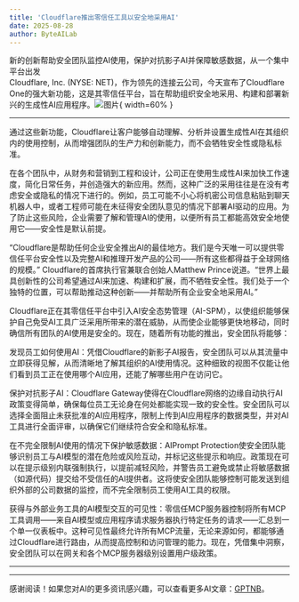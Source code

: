 ```yaml
---
title: 'Cloudflare推出零信任工具以安全地采用AI'
date: 2025-08-28
author: ByteAILab
---
```


新的创新帮助安全团队监控AI使用，保护对抗影子AI并保障敏感数据，从一个集中平台出发  
Cloudflare, Inc. (NYSE: NET)，作为领先的连接云公司，今天宣布了Cloudflare One的强大新功能，这是其零信任平台，旨在帮助组织安全地采用、构建和部署新兴的生成性AI应用程序。![图片](https://ai-techpark.com/wp-content/uploads/Cloudflare-Launches.jpg){ width=60% }

---
通过这些新功能，Cloudflare让客户能够自动理解、分析并设置生成性AI在其组织内的使用控制，从而增强团队的生产力和创新能力，而不会牺牲安全性或隐私标准。

在各个团队中，从财务和营销到工程和设计，公司正在使用生成性AI来加快工作速度，简化日常任务，并创造强大的新应用。然而，这种广泛的采用往往是在没有考虑安全或隐私的情况下进行的。例如，员工可能不小心将机密公司信息粘贴到聊天机器人中，或者工程师可能在未征得安全团队意见的情况下部署AI驱动的应用。为了防止这些风险，企业需要了解和管理AI的使用，以便所有员工都能高效安全地使用它——安全性是默认前提。

“Cloudflare是帮助任何企业安全推出AI的最佳地方。我们是今天唯一可以提供零信任平台安全性以及完整AI和推理开发产品的公司——所有这些都得益于全球网络的规模。” Cloudflare的首席执行官兼联合创始人Matthew Prince说道。“世界上最具创新性的公司希望通过AI来加速、构建和扩展，而不牺牲安全性。我们处于一个独特的位置，可以帮助推动这种创新——并帮助所有企业安全地采用AI。”

Cloudflare正在其零信任平台中引入AI安全态势管理（AI-SPM），以使组织能够保护自己免受AI工具广泛采用所带来的潜在威胁，从而使企业能够更快地移动，同时确信所有团队的AI使用是安全的。现在，随着所有功能的推出，安全团队将能够：

发现员工如何使用AI：凭借Cloudflare的新影子AI报告，安全团队可以从其流量中立即获得见解，从而清晰地了解其组织的AI使用情况。这种细致的视图不仅能让他们看到员工正在使用哪个AI应用，还能了解哪些用户在访问它。

保护对抗影子AI：Cloudflare Gateway使得在Cloudflare网络的边缘自动执行AI政策变得简单，确保每位员工无论身在何处都能实现一致的安全性。安全团队可以选择全面阻止未获批准的AI应用程序，限制上传到AI应用程序的数据类型，并对AI工具进行全面评审，以确保它们继续符合安全和隐私标准。

在不完全限制AI使用的情况下保护敏感数据：AIPrompt Protection使安全团队能够识别员工与AI模型的潜在危险或风险互动，并标记这些提示和响应。政策现在可以在提示级别内联强制执行，以提前减轻风险，并警告员工避免或禁止将敏感数据（如源代码）提交给不受信任的AI提供者。这将使安全团队能够控制可能发送到组织外部的公司数据的监控，而不完全限制员工使用AI工具的权限。

获得与外部业务工具的AI模型交互的可见性：零信任MCP服务器控制将所有MCP工具调用——来自AI模型或应用程序请求服务器执行特定任务的请求——汇总到一个单一仪表板中。这种可见性最终允许所有MCP流量，无论来源如何，都能够通过Cloudflare进行路由，从而提高控制和访问管理的能力。现在，凭借集中洞察，安全团队可以在网关和各个MCP服务器级别设置用户级政策。

---
---
感谢阅读！如果您对AI的更多资讯感兴趣，可以查看更多AI文章：[GPTNB](https://gptnb.com)。
